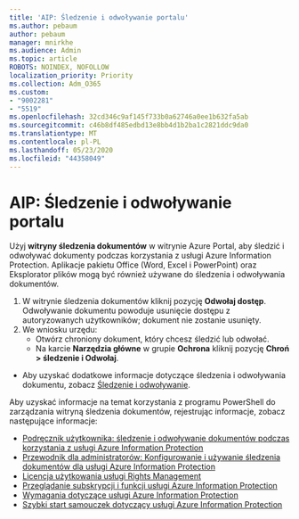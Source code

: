 ```yaml
---
title: 'AIP: Śledzenie i odwoływanie portalu'
ms.author: pebaum
author: pebaum
manager: mnirkhe
ms.audience: Admin
ms.topic: article
ROBOTS: NOINDEX, NOFOLLOW
localization_priority: Priority
ms.collection: Adm_O365
ms.custom:
- "9002281"
- "5519"
ms.openlocfilehash: 32cd346c9af145f733b0a62746a0ee1b632fa5ab
ms.sourcegitcommit: c46b8df485edbd13e8bb4d1b2ba1c2821ddc9da0
ms.translationtype: MT
ms.contentlocale: pl-PL
ms.lasthandoff: 05/23/2020
ms.locfileid: "44358049"
---
```

# <a name="aip-track-and-revoke-portal"></a>AIP: Śledzenie i odwoływanie portalu

Użyj **witryny śledzenia dokumentów** w witrynie Azure Portal, aby śledzić i odwoływać dokumenty podczas korzystania z usługi Azure Information Protection. Aplikacje pakietu Office (Word, Excel i PowerPoint) oraz Eksplorator plików mogą być również używane do śledzenia i odwoływania dokumentów.

1. W witrynie śledzenia dokumentów kliknij pozycję **Odwołaj dostęp**. Odwoływanie dokumentu powoduje usunięcie dostępu z autoryzowanych użytkowników; dokument nie zostanie usunięty.
2. We wniosku urzędu:
    - Otwórz chroniony dokument, który chcesz śledzić lub odwołać.
    - Na karcie **Narzędzia główne** w grupie **Ochrona** kliknij pozycję **Chroń > śledzenie i Odwołaj**.

- Aby uzyskać dodatkowe informacje dotyczące śledzenia i odwoływania dokumentu, zobacz [Śledzenie i odwoływanie](https://docs.microsoft.com/azure/information-protection/rms-client/client-track-revoke).

Aby uzyskać informacje na temat korzystania z programu PowerShell do zarządzania witryną śledzenia dokumentów, rejestrując informacje, zobacz następujące informacje:
- [Podręcznik użytkownika: śledzenie i odwoływanie dokumentów podczas korzystania z usługi Azure Information Protection](https://docs.microsoft.com/azure/information-protection/rms-client/client-track-revoke)
- [Przewodnik dla administratorów: Konfigurowanie i używanie śledzenia dokumentów dla usługi Azure Information Protection](https://docs.microsoft.com/azure/information-protection/rms-client/client-admin-guide-document-tracking)
- [Licencja użytkowania usługi Rights Management](https://docs.microsoft.com/azure/information-protection/configure-usage-rights#rights-management-use-license)
- [Przeglądanie subskrypcji i funkcji usługi Azure Information Protection](https://azure.microsoft.com/pricing/details/information-protection)
- [Wymagania dotyczące usługi Azure Information Protection](https://docs.microsoft.com/azure/information-protection/get-started/requirements)
- [Szybki start samouczek dotyczący usługi Azure Information Protection](https://docs.microsoft.com/azure/information-protection/get-started/infoprotect-quick-start-tutorial)
